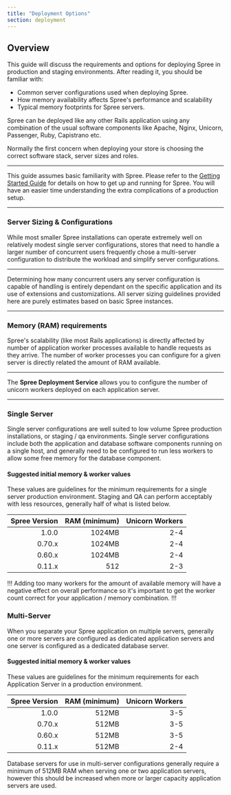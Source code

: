 ```yaml
---
title: "Deployment Options"
section: deployment
---
```


## Overview

This guide will discuss the requirements and options for deploying Spree
in production and staging environments. After reading it, you should be
familiar with:

-   Common server configurations used when deploying Spree.
-   How memory availability affects Spree's performance and scalability
-   Typical memory footprints for Spree servers.

Spree can be deployed like any other Rails application using any
combination of the usual software components like Apache, Nginx,
Unicorn, Passenger, Ruby, Capistrano etc.

Normally the first concern when deploying your store is choosing the
correct software stack, server sizes and roles.

***
This guide assumes basic familiarity with Spree. Please refer to
the [Getting Started Guide](getting_started_tutorial) for details on how to
get up and running for Spree. You will have an easier time understanding
the extra complications of a production setup.
***

### Server Sizing & Configurations

While most smaller Spree installations can operate extremely well on
relatively modest single server configurations, stores that need to
handle a larger number of concurrent users frequently chose a
multi-server configuration to distribute the workload and simplify
server configurations.

***
Determining how many concurrent users any server configuration is
capable of handling is entirely dependant on the specific application
and its use of extensions and customizations. All server sizing
guidelines provided here are purely estimates based on basic Spree
instances.
***

### Memory (RAM) requirements

Spree's scalability (like most Rails applications) is directly affected
by number of application worker processes available to handle requests
as they arrive. The number of worker processes you can configure for a
given server is directly related the amount of RAM available.

***
The **Spree Deployment Service** allows you to configure the
number of unicorn workers deployed on each application server.
***

### Single Server

Single server configurations are well suited to low volume Spree
production installations, or staging / qa environments. Single server
configurations include both the application and database software
components running on a single host, and generally need to be configured
to run less workers to allow some free memory for the database
component.

#### Suggested initial memory & worker values

These values are guidelines for the minimum requirements for a single
server production environment. Staging and QA can perform acceptably
with less resources, generally half of what is listed below.

|Spree Version|RAM (minimum)|Unicorn Workers|
|------------:|------------:|--------------:|
|1.0.0|1024MB|2-4|
|0.70.x|1024MB|2-4|
|0.60.x|1024MB|2-4|
|0.11.x|512|2-3|

!!!
Adding too many workers for the amount of available memory will
have a negative effect on overall performance so it's important to get
the worker count correct for your application / memory combination.
!!!

### Multi-Server

When you separate your Spree application on multiple servers, generally
one or more servers are configured as dedicated application servers and
one server is configured as a dedicated database server.

#### Suggested initial memory & worker values

These values are guidelines for the minimum requirements for each
Application Server in a production environment.

|Spree Version|RAM (minimum)|Unicorn Workers|
|------------:|------------:|--------------:|
|1.0.0|512MB|3-5|
|0.70.x|512MB|3-5|
|0.60.x|512MB|3-5|
|0.11.x|512MB|2-4|

Database servers for use in multi-server configurations generally
require a minimum of 512MB RAM when serving one or two application
servers, however this should be increased when more or larger capacity
application servers are used.
